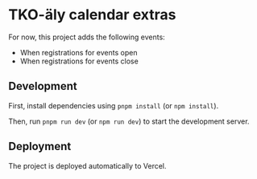 # TKO-äly calendar extras

For now, this project adds the following events:

- When registrations for events open
- When registrations for events close

## Development

First, install dependencies using `pnpm install` (or `npm install`).

Then, run `pnpm run dev` (or `npm run dev`) to start the development server.

## Deployment

The project is deployed automatically to Vercel.
